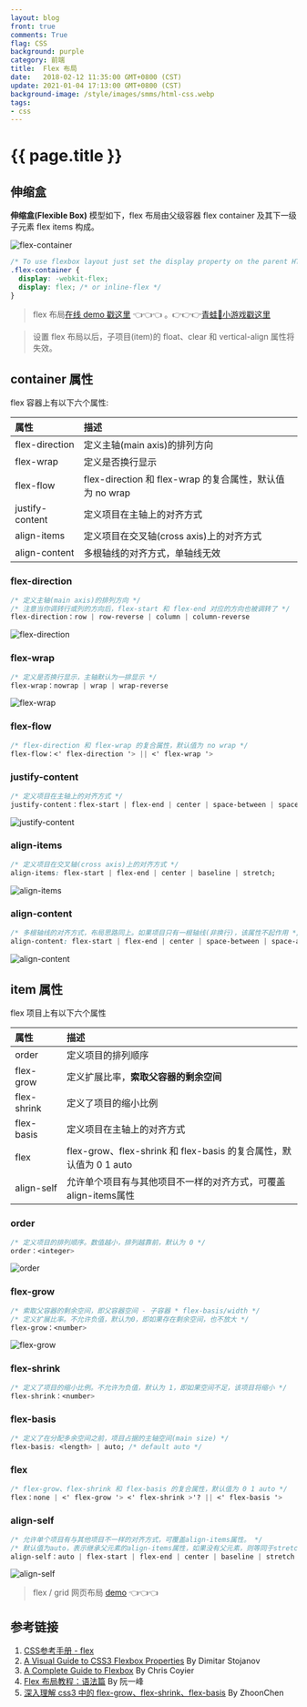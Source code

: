 ```yaml
---
layout: blog
front: true
comments: True
flag: CSS
background: purple
category: 前端
title:  Flex 布局
date:   2018-02-12 11:35:00 GMT+0800 (CST)
update: 2021-01-04 17:13:00 GMT+0800 (CST)
background-image: /style/images/smms/html-css.webp
tags:
- css
---
```

# {{ page.title }}

## 伸缩盒

**伸缩盒(Flexible Box)** 模型如下，flex 布局由父级容器 flex container 及其下一级子元素 flex items 构成。

![flex-container](https://css-tricks.com/wp-content/uploads/2018/10/01-container.svg)

```CSS
/* To use flexbox layout just set the display property on the parent HTML element */
.flex-container {
  display: -webkit-flex;
  display: flex; /* or inline-flex */
}
```

> flex 布局[在线 demo 戳这里](https://codepen.io/justd/full/yydezN/) 👈👈👈 。👉👉👉[青蛙🐸小游戏戳这里](https://flexboxfroggy.com/#zh-cn)

> 设置 flex 布局以后，子项目(item)的 float、clear 和 vertical-align 属性将失效。

## container 属性

flex 容器上有以下六个属性:

| 属性 | 描述 |
|:-------------|:------------------|
| flex-direction | 定义主轴(main axis)的排列方向 |
| flex-wrap | 定义是否换行显示 |
| flex-flow | flex-direction 和 flex-wrap 的复合属性，默认值为 no wrap |
| justify-content | 定义项目在主轴上的对齐方式 |
| align-items | 定义项目在交叉轴(cross axis)上的对齐方式 |
| align-content | 多根轴线的对齐方式，单轴线无效 |

### flex-direction

```CSS
/* 定义主轴(main axis)的排列方向 */
/* 注意当你调转行或列的方向后，flex-start 和 flex-end 对应的方向也被调转了 */
flex-direction：row | row-reverse | column | column-reverse
```

![flex-direction](https://css-tricks.com/wp-content/uploads/2018/10/flex-direction.svg)

### flex-wrap

```CSS
/* 定义是否换行显示，主轴默认为一排显示 */
flex-wrap：nowrap | wrap | wrap-reverse
```

![flex-wrap](https://css-tricks.com/wp-content/uploads/2018/10/flex-wrap.svg)

### flex-flow

```CSS
/* flex-direction 和 flex-wrap 的复合属性，默认值为 no wrap */
flex-flow：<' flex-direction '> || <' flex-wrap '>
```

### justify-content

```CSS
/* 定义项目在主轴上的对齐方式 */
justify-content：flex-start | flex-end | center | space-between | space-around | space-evenly
```

![justify-content](https://css-tricks.com/wp-content/uploads/2018/10/justify-content.svg)

### align-items

```CSS
/* 定义项目在交叉轴(cross axis)上的对齐方式 */
align-items: flex-start | flex-end | center | baseline | stretch;
```

![align-items](https://css-tricks.com/wp-content/uploads/2018/10/align-items.svg)

### align-content

```CSS
/* 多根轴线的对齐方式，布局思路同上。如果项目只有一根轴线(非换行)，该属性不起作用 */
align-content: flex-start | flex-end | center | space-between | space-around | stretch;
```

![align-content](https://css-tricks.com/wp-content/uploads/2018/10/align-content.svg)

## item 属性

flex 项目上有以下六个属性

| 属性 | 描述 |
|:-------------|:------------------|
| order | 定义项目的排列顺序 |
| flex-grow | 定义扩展比率，**索取父容器的剩余空间** |
| flex-shrink | 定义了项目的缩小比例 |
| flex-basis | 定义项目在主轴上的对齐方式 |
| flex | flex-grow、flex-shrink 和 flex-basis 的复合属性，默认值为 0 1 auto |
| align-self | 允许单个项目有与其他项目不一样的对齐方式，可覆盖align-items属性 |

### order

```CSS
/* 定义项目的排列顺序。数值越小，排列越靠前，默认为 0 */
order：<integer>
```

![order](https://css-tricks.com/wp-content/uploads/2018/10/order.svg)

### flex-grow

```CSS
/* 索取父容器的剩余空间，即父容器空间 - 子容器 * flex-basis/width */
/* 定义扩展比率。不允许负值，默认为0，即如果存在剩余空间，也不放大 */
flex-grow：<number>
```

![flex-grow](https://css-tricks.com/wp-content/uploads/2018/10/flex-grow.svg)

### flex-shrink

```CSS
/* 定义了项目的缩小比例。不允许为负值，默认为 1，即如果空间不足，该项目将缩小 */
flex-shrink：<number>
```

### flex-basis

```CSS
/* 定义了在分配多余空间之前，项目占据的主轴空间(main size) */
flex-basis: <length> | auto; /* default auto */
```

### flex

```CSS
/* flex-grow、flex-shrink 和 flex-basis 的复合属性，默认值为 0 1 auto */
flex：none | <' flex-grow '> <' flex-shrink >'? || <' flex-basis '>
```

### align-self

```CSS
/* 允许单个项目有与其他项目不一样的对齐方式，可覆盖align-items属性。 */
/* 默认值为auto，表示继承父元素的align-items属性，如果没有父元素，则等同于stretch */
align-self：auto | flex-start | flex-end | center | baseline | stretch
```

![align-self](https://css-tricks.com/wp-content/uploads/2018/10/align-self.svg)

> flex / grid 网页布局 [demo](https://demo.tutorialzine.com/2017/03/css-grid-vs-flexbox/) 👈👈👈

## 参考链接

1. [CSS参考手册 - flex](http://www.css88.com/book/css/properties/flex/index.htm)
1. [A Visual Guide to CSS3 Flexbox Properties](https://scotch.io/tutorials/a-visual-guide-to-css3-flexbox-properties#basics) By Dimitar Stojanov
1. [A Complete Guide to Flexbox](https://css-tricks.com/snippets/css/a-guide-to-flexbox/) By Chris Coyier
1. [Flex 布局教程：语法篇](http://www.ruanyifeng.com/blog/2015/07/flex-grammar.html) By 阮一峰
1. [深入理解 css3 中的 flex-grow、flex-shrink、flex-basis](https://zhoon.github.io/css3/2014/08/23/flex.html) By ZhoonChen
